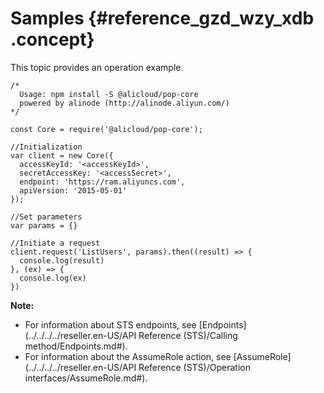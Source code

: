 # Samples {#reference_gzd_wzy_xdb .concept}

This topic provides an operation example.

``` {#codeblock_vq4_7kw_xt6}
/*
  Usage: npm install -S @alicloud/pop-core
  powered by alinode (http://alinode.aliyun.com/)
*/

const Core = require('@alicloud/pop-core');

//Initialization
var client = new Core({
  accessKeyId: '<accessKeyId>',
  secretAccessKey: '<accessSecret>',
  endpoint: 'https://ram.aliyuncs.com',
  apiVersion: '2015-05-01'
});

//Set parameters
var params = {}

//Initiate a request
client.request('ListUsers', params).then((result) => {
  console.log(result)
}, (ex) => {
  console.log(ex)
})
```

**Note:** 

-   For information about STS endpoints, see [Endpoints](../../../../reseller.en-US/API Reference (STS)/Calling method/Endpoints.md#).
-   For information about the AssumeRole action, see [AssumeRole](../../../../reseller.en-US/API Reference (STS)/Operation interfaces/AssumeRole.md#).

